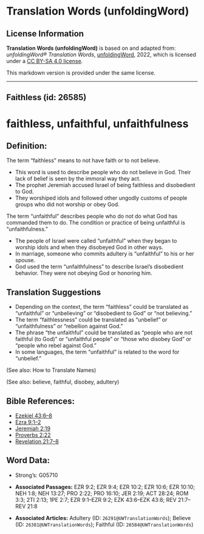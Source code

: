 # Translation Words (unfoldingWord)

## License Information

**Translation Words (unfoldingWord)** is based on and adapted from: _unfoldingWord® Translation Words_, [unfoldingWord](https://unfoldingword.org/utw), 2022, which is licensed under a [CC BY-SA 4.0 license](https://creativecommons.org/licenses/by-sa/4.0/legalcode.en).

This markdown version is provided under the same license.



--------------------------------

## Faithless (id: 26585)

faithless, unfaithful, unfaithfulness
=====================================

Definition:
-----------

The term “faithless” means to not have faith or to not believe.

* This word is used to describe people who do not believe in God. Their lack of belief is seen by the immoral way they act.
* The prophet Jeremiah accused Israel of being faithless and disobedient to God.
* They worshiped idols and followed other ungodly customs of people groups who did not worship or obey God.

The term “unfaithful” describes people who do not do what God has commanded them to do. The condition or practice of being unfaithful is “unfaithfulness.”

* The people of Israel were called “unfaithful” when they began to worship idols and when they disobeyed God in other ways.
* In marriage, someone who commits adultery is “unfaithful” to his or her spouse.
* God used the term “unfaithfulness” to describe Israel’s disobedient behavior. They were not obeying God or honoring him.

Translation Suggestions
-----------------------

* Depending on the context, the term “faithless” could be translated as “unfaithful” or “unbelieving” or “disobedient to God” or “not believing.”
* The term “faithlessness” could be translated as “unbelief” or “unfaithfulness” or “rebellion against God.”
* The phrase “the unfaithful” could be translated as “people who are not faithful (to God)” or “unfaithful people” or “those who disobey God” or “people who rebel against God.”
* In some languages, the term “unfaithful” is related to the word for “unbelief.”

(See also: How to Translate Names)

(See also: believe, faithful, disobey, adultery)

Bible References:
-----------------

* [Ezekiel 43:6–8](https://ref.ly/Ezek43:6-Ezek43:8)
* [Ezra 9:1–2](https://ref.ly/Ezra9:1-Ezra9:2)
* [Jeremiah 2:19](https://ref.ly/Jer2:19)
* [Proverbs 2:22](https://ref.ly/Prov2:22)
* [Revelation 21:7–8](https://ref.ly/Rev21:7-Rev21:8)

Word Data:
----------

* Strong’s: G05710

* **Associated Passages:** EZR 9:2; EZR 9:4; EZR 10:2; EZR 10:6; EZR 10:10; NEH 1:8; NEH 13:27; PRO 2:22; PRO 16:10; JER 2:19; ACT 28:24; ROM 3:3; 2TI 2:13; 1PE 2:7; EZR 9:1–EZR 9:2; EZK 43:6–EZK 43:8; REV 21:7–REV 21:8
* **Associated Articles:** Adultery (ID: `26291@UWTranslationWords`); Believe (ID: `26381@UWTranslationWords`); Faithful (ID: `26584@UWTranslationWords`)

